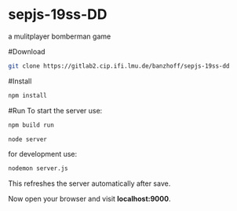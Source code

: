 # sepjs-19ss-DD
a mulitplayer bomberman game

#Download
```bash
git clone https://gitlab2.cip.ifi.lmu.de/banzhoff/sepjs-19ss-dd
```

#Install
```bash
npm install
```

#Run
To start the server use:
```bash
npm build run

node server
```
for development use:
```bash
nodemon server.js
```
This refreshes the server automatically after save.

Now open your browser and visit **localhost:9000**.
